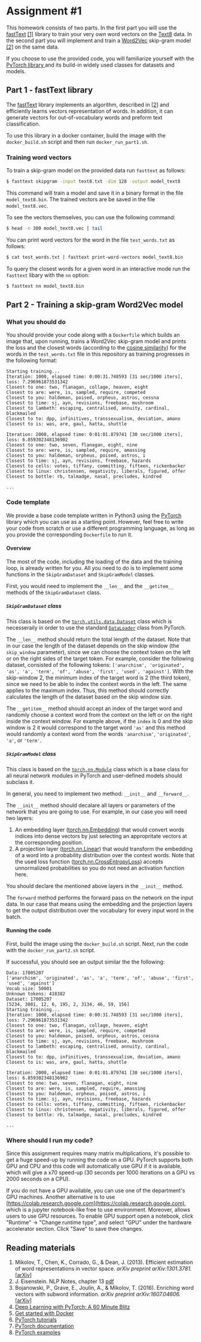 # Assignment #1

This homework consists of two parts. In the first part you will use 
the [fastText](https://fasttext.cc/) [\[1\]](https://arxiv.org/abs/1607.04606) library to train 
your very own word vectors on the [Text8](http://mattmahoney.net/dc/text8.zip) data.
In the second part you will implement and train 
a [Word2Vec](https://en.wikipedia.org/wiki/Word2vec) 
skip-gram model [\[2\]](https://arxiv.org/abs/1301.3781)
on the same data.

If you choose to use the provided code, you will familiarize yourself 
with the [PyTorch library ](http://pytorch.org/) and its build-in widely used 
classes for datasets and models.


## Part 1 - fastText library
The [fastText](https://fasttext.cc/) library implements an algorithm, 
described in [\[2\]](https://arxiv.org/abs/1301.3781)
and efficiently learns vectors representation of words. In addition, it can generate vectors for
out-of-vocabulary words and preform text classification. 

To use this library in a docker container, build the image with the `docker_build.sh` script 
and then run `docker_run_part1.sh`.


### Training word vectors
To train a skip-gram model on the provided data run `fasttext` as follows:
```bash
$ fasttext skipgram -input text8.txt -dim 128 -output model_text8
```

This command will train a model and save it in a binary format in the file `model_text8.bin`.
The trained vectors are be saved in the file `model_text8.vec`. 

To see the vectors themselves, you can use the following command: 
```bash
$ head -n 300 model_text8.vec | tail
```

You can print word vectors for the word in the file `test_words.txt` as follows:
```bash
$ cat test_words.txt | fasttext print-word-vectors model_text8.bin
```

To query the closest words for a given word in an interactive mode run the `fasttext` libary with the `nn` option:
```bash
$ fasttext nn model_text8.bin
```

## Part 2 - Training a skip-gram Word2Vec model

### What you should do
You should provide your code along with a `Dockerfile` 
which builds an image that, upon running, trains 
a Word2Vec skip-gram model and prints the loss and the closest words 
(according to the 
[cosine similarity](https://en.wikipedia.org/wiki/Cosine_similarity))
for the words in the `test_words.txt` file in this repository 
as training progresses  in the following format:
```
Starting training...
Iteration: 1000, elapsed time: 0:00:31.748593 [31 sec/1000 iters], loss: 7.296961873531342
Closest to one: two, flanagan, collage, heaven, eight
Closest to are: were, is, sampled, require, competed
Closest to you: haldeman, poised, orpheus, astros, cessna
Closest to time: sj, ayn, revisions, freebase, mushroom
Closest to lambeth: escaping, centralised, annuity, cardinal, blackmailed
Closest to to: dpp, infinitives, transsexualism, deviation, amano
Closest to is: was, are, gaul, hatta, shuttle

Iteration: 2000, elapsed time: 0:01:01.879741 [30 sec/1000 iters], loss: 6.859302348136902
Closest to one: two, seven, flanagan, eight, nine
Closest to are: were, is, sampled, require, amassing
Closest to you: haldeman, orpheus, poised, astros, i
Closest to time: sj, ayn, revisions, freebase, hazards
Closest to cells: votes, tiffany, committing, fifteen, rickenbacker
Closest to linux: christensen, negativity, liberals, figured, offer
Closest to bottle: rb, talmadge, nasal, precludes, kindred

...
``` 



### Code template
We provide a base code template written in Python3 using 
the [PyTorch](http://pytorch.org/) library
which you can use as a starting point. 
However, feel free to write your code from scratch 
or use a different programming language, as long as you provide 
the corresponding `Dockerfile` to run it.  

#### Overview

The most of the code, including the loading of the data and the training loop,
is already written for you. All you need to do is to implement 
some functions in the `SkipGramDataset` and `SkipGramModel` classes. 

First, you would need to implement the `__len__` and the `__getitem__` methods 
of the `SkipGramDataset` class.  

##### `SkipGramDataset` class 

This class is based on the 
[`torch.utils.data.Dataset`](http://pytorch.org/docs/0.3.0/data.html#torch.utils.data.Dataset) 
class which is necesseraily
in order to use the standard 
[`DataLoader`](http://pytorch.org/docs/0.3.0/data.html#torch.utils.data.DataLoader) 
class from PyTorch.

The `__len__` method should return 
the total length of the dataset. Note that in our case the length of the dataset
depends on the skip window (the `skip_window` parameter), since we can choose the context token on the left 
or on the right sides of the target token.
For example, consider the following dataset, consisted of the following 
tokens: `['anarchism', 'originated', 'as', 'a', 'term', 'of', 'abuse', 'first', 'used', 'against']`.
With the skip-window 2, the minimum index of the target word 
is 2 (the third token), since we need to be able to index 
the context words in the left. The same applies to the maximum index. 
Thus, this method should correctly calculates the length of the dataset
based on the skip window size.

The `__getitem__` method should accept an index of the target word 
and randomly choose a context word from the context on the left or on 
the right inside the context window.
For example above, if the `index` is 0 and the skip window is 2 
it would correspond to the target word `'as'` and this method would 
randomly a context word from the words 
`'anarchism'`, `'originated'`, `'a'`, or `'term'`.


##### `SkipGramModel` class 
This class is based on the 
[`torch.nn.Module`](http://pytorch.org/docs/0.3.0/nn.html#torch.nn.Module) 
class which is a base class for all neural network modules in PyTorch and 
user-defined models should subclass it. 

In general, you need to implement two method: `__init__` and `__forward__`.

The `__init__` method should decalare all layers or parameters of the network that
you are going to use. For example, in our case you will need two layers:
1. An embedding layer 
([torch.nn.Embedding](http://pytorch.org/docs/0.3.0/nn.html#torch.nn.Embedding)) 
that would convert words indices into dense vectors 
by just selecting an appropritate vectors at the corresponding position.
2. A projection layer 
([torch.nn.Linear](http://pytorch.org/docs/0.3.0/nn.html#torch.nn.Linear))
that would transform the embedding of a word into a probability distribution 
over the context words. Note that the used loss function 
([torch.nn.CrossEntropyLoss](http://pytorch.org/docs/0.3.0/nn.html#torch.nn.CrossEntropyLoss))
accepts unnormalized probabilities so you do not need an activation function here.

You should declare the mentioned above layers in the `__init__` method.

The `forward` method performs the forward pass on the network on the input data. 
In our case that means using the embedding and the projection layers to get the output
distribution over the vocabulary for every input word in the batch.


#### Running the code
First, build the image using the `docker_build.sh` script. 
Next, run the code with the `docker_run_part2.sh` script. 

If successful, you should see an output similar the the following:
 ```
Data: 17005207
['anarchism', 'originated', 'as', 'a', 'term', 'of', 'abuse', 'first', 'used', 'against']
Vocab size: 50001
Unknown tokens: 418382
Dataset: 17005207
[5234, 3081, 12, 6, 195, 2, 3134, 46, 59, 156]
Starting training...
Iteration: 1000, elapsed time: 0:00:31.748593 [31 sec/1000 iters], loss: 7.296961873531342
Closest to one: two, flanagan, collage, heaven, eight
Closest to are: were, is, sampled, require, competed
Closest to you: haldeman, poised, orpheus, astros, cessna
Closest to time: sj, ayn, revisions, freebase, mushroom
Closest to lambeth: escaping, centralised, annuity, cardinal, blackmailed
Closest to to: dpp, infinitives, transsexualism, deviation, amano
Closest to is: was, are, gaul, hatta, shuttle

Iteration: 2000, elapsed time: 0:01:01.879741 [30 sec/1000 iters], loss: 6.859302348136902
Closest to one: two, seven, flanagan, eight, nine
Closest to are: were, is, sampled, require, amassing
Closest to you: haldeman, orpheus, poised, astros, i
Closest to time: sj, ayn, revisions, freebase, hazards
Closest to cells: votes, tiffany, committing, fifteen, rickenbacker
Closest to linux: christensen, negativity, liberals, figured, offer
Closest to bottle: rb, talmadge, nasal, precludes, kindred

...
```

### Where should I run my code?
Since this assignment requires many matrix multiplications, it's possible to get 
a huge speed-up by running the code on a GPU. PyTorch supports both GPU and CPU and this code 
will automatically use GPU if it is available, which will give a x70 speed-up 
(30 seconds per 1000 iterations on a GPU vs 2000 seconds on a CPU).

If you do not have a GPU available, you can use one of the department's GPU machines.
Another alternative is to use 
[https://colab.research.google.com](https://colab.research.google.com), which is 
a jupyter notebook-like free to use environment. Moreover, allows users to use GPU resources.
To enable GPU support open a notebook, click "Runtime" -> "Change runtime type", and select 
"GPU" under the hardware accelerator section. Click "Save" to save thee changes. 


## Reading materials

1. Mikolov, T., Chen, K., Corrado, G., & Dean, J. (2013). 
Efficient estimation of word representations in vector space. 
*arXiv preprint arXiv:1301.3781.* [\[arXiv\]](https://arxiv.org/abs/1301.3781)
1. J. Eisenstein. NLP Notes, chapter 13 [pdf](https://github.com/jacobeisenstein/gt-nlp-class/blob/master/notes/eisenstein-nlp-notes.pdf)
1. Bojanowski, P., Grave, E., Joulin, A., & Mikolov, T. (2016). 
Enriching word vectors with subword information. 
*arXiv preprint arXiv:1607.04606.* [\[arXiv\]](https://arxiv.org/abs/1607.04606)
1. [Deep Learning with PyTorch: A 60 Minute Blitz](http://pytorch.org/tutorials/beginner/deep_learning_60min_blitz.html)
1. [Get started with Docker](https://docs.docker.com/get-started/)
1. [PyTorch tutorials](http://pytorch.org/tutorials/)
1. [PyTorch documentation](http://pytorch.org/docs/0.3.0/)
1. [PyTorch examples](https://github.com/pytorch/examples)

